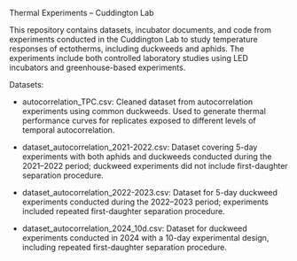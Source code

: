 Thermal Experiments – Cuddington Lab

This repository contains datasets, incubator documents, and code from experiments conducted in the Cuddington Lab to study temperature responses of ectotherms, including duckweeds and aphids. The experiments include both controlled laboratory studies using LED incubators and greenhouse-based experiments.

Datasets:
- autocorrelation_TPC.csv:
  Cleaned dataset from autocorrelation experiments using common duckweeds. Used to generate thermal performance curves for replicates exposed to different levels of temporal autocorrelation.

- dataset_autocorrelation_2021-2022.csv:
  Dataset covering 5-day experiments with both aphids and duckweeds conducted during the 2021–2022 period; duckweed experiments did not include first-daughter separation procedure.

- dataset_autocorrelation_2022-2023.csv:
  Dataset for 5-day duckweed experiments conducted during the 2022–2023 period; experiments included repeated first-daughter separation procedure. 

- dataset_autocorrelation_2024_10d.csv:
  Dataset for duckweed experiments conducted in 2024 with a 10-day experimental design, including repeated first-daughter separation procedure.
